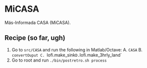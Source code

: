 # MiCASA

Más-Informada CASA (MiCASA).

## Recipe (so far, ugh)
1. Go to `src/CASA` and run the following in Matlab/Octave:
  A. `CASA`
  B. `convertOuput
  C. `lofi.make_sink`
  D. `lofi.make_3hrly_land`
2. Go to root and run `./bin/postretro.sh process`
